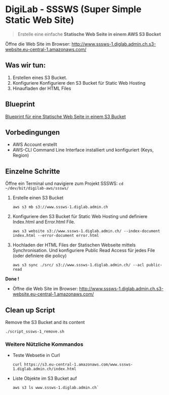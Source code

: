 # DigiLab - SSSWS (Super Simple Static Web Site)

> Erstelle eine einfache **Statische Web Seite in einem AWS S3 Bocket**

Öffne die Web Site im Browser: <http://www.sssws-1.diglab.admin.ch.s3-website.eu-central-1.amazonaws.com/>

## Was wir tun:
1. Erstellen eines S3 Bucket.
2. Konfiguriere Konfiguriere den S3 Bucket für Static Web Hosting
3. Hinaufladen der HTML Files


## Blueprint
[Blueprint für eine Statische Web Seite in einem S3 Bucket](./Blueprint_Ex_S3.png) 


## Vorbedingungen
- AWS Account erstellt
- AWS-CLI Command Line Interface installiert und konfiguriert (Keys, Region)

## Einzelne Schritte 

Öffne ein Terminal und navigiere zum Projekt SSSWS: `cd ~/dev/bit/digilab-aws/sssws/`

1. Erstelle einen S3 Bucket 
    ```
    aws s3 mb s3://www.sssws-1.diglab.admin.ch
    ```

2.  Konfiguriere den S3 Bucket für Static Web Hosting und definiere Index.html and Error.html File.
    ```
    aws s3 website s3://www.sssws-1.diglab.admin.ch/ --index-document index.html --error-document error.html
    ```

3.  Hochladen der HTML Files der Statischen Webseite mittels Synchronisation. Und konfiguriere Public Read Access für jedes File (oder definiere die policy)
    ```
    aws s3 sync ./src/ s3://www.sssws-1.diglab.admin.ch/ --acl public-read
    ```

**Done !**

- Öffne die Web Site im Browser: <http://www.sssws-1.diglab.admin.ch.s3-website.eu-central-1.amazonaws.com/>


## Clean up Script
Remove the S3 Bucket and its content
```
./script_sssws-1_remove.sh
```


### Weitere Nützliche Kommandos
- Teste Websetie in Curl
    ```
    curl https://s3.eu-central-1.amazonaws.com/www.sssws-1.diglab.admin.ch/index.html
    ```

- Liste Objekte im S3 Bucket auf
    ```
    aws s3 ls www.sssws-1.diglab.admin.ch`
    ```







